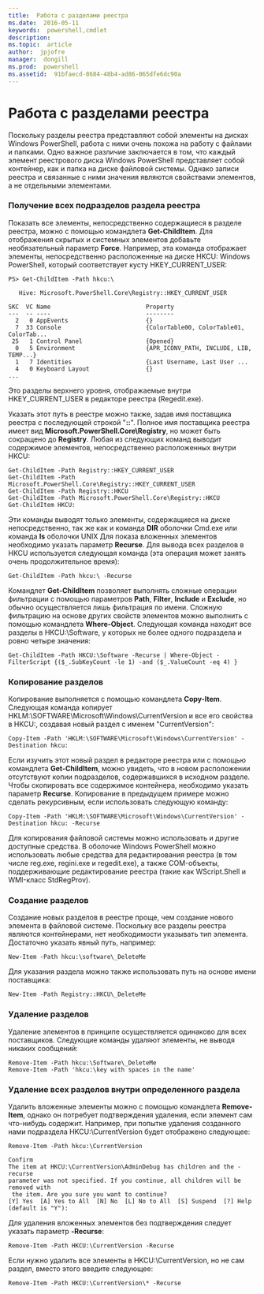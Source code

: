 ```yaml
---
title:  Работа с разделами реестра
ms.date:  2016-05-11
keywords:  powershell,cmdlet
description:  
ms.topic:  article
author:  jpjofre
manager:  dongill
ms.prod:  powershell
ms.assetid:  91bfaecd-8684-48b4-ad86-065dfe6dc90a
---
```


# Работа с разделами реестра
Поскольку разделы реестра представляют собой элементы на дисках Windows PowerShell, работа с ними очень похожа на работу с файлами и папками. Одно важное различие заключается в том, что каждый элемент реестрового диска Windows PowerShell представляет собой контейнер, как и папка на диске файловой системы. Однако записи реестра и связанные с ними значения являются свойствами элементов, а не отдельными элементами.

### Получение всех подразделов раздела реестра
Показать все элементы, непосредственно содержащиеся в разделе реестра, можно с помощью командлета **Get-ChildItem**. Для отображения скрытых и системных элементов добавьте необязательный параметр **Force**. Например, эта команда отображает элементы, непосредственно расположенные на диске HKCU: Windows PowerShell, который соответствует кусту HKEY_CURRENT_USER:

```
PS> Get-ChildItem -Path hkcu:\

   Hive: Microsoft.PowerShell.Core\Registry::HKEY_CURRENT_USER

SKC  VC Name                           Property
---  -- ----                           --------
  2   0 AppEvents                      {}
  7  33 Console                        {ColorTable00, ColorTable01, ColorTab...
 25   1 Control Panel                  {Opened}
  0   5 Environment                    {APR_ICONV_PATH, INCLUDE, LIB, TEMP...}
  1   7 Identities                     {Last Username, Last User ...
  4   0 Keyboard Layout                {}
...
```

Это разделы верхнего уровня, отображаемые внутри HKEY_CURRENT_USER в редакторе реестра (Regedit.exe).

Указать этот путь в реестре можно также, задав имя поставщика реестра с последующей строкой "**::**". Полное имя поставщика реестра имеет вид **Microsoft.PowerShell.Core\Registry**, но может быть сокращено до **Registry**. Любая из следующих команд выводит содержимое элементов, непосредственно расположенных внутри HKCU:

```
Get-ChildItem -Path Registry::HKEY_CURRENT_USER
Get-ChildItem -Path Microsoft.PowerShell.Core\Registry::HKEY_CURRENT_USER
Get-ChildItem -Path Registry::HKCU
Get-ChildItem -Path Microsoft.PowerShell.Core\Registry::HKCU
Get-ChildItem HKCU:
```

Эти команды выводят только элементы, содержащиеся на диске непосредственно, так же как и команда **DIR** оболочки Cmd.exe или команда **ls** оболочки UNIX Для показа вложенных элементов необходимо указать параметр **Recurse**. Для вывода всех разделов в HKCU используется следующая команда (эта операция может занять очень продолжительное время):

```
Get-ChildItem -Path hkcu:\ -Recurse
```

Командлет **Get-ChildItem** позволяет выполнять сложные операции фильтрации с помощью параметров **Path**, **Filter**, **Include** и **Exclude**, но обычно осуществляется лишь фильтрация по имени. Сложную фильтрацию на основе других свойств элементов можно выполнить с помощью командлета **Where-Object**. Следующая команда находит все разделы в HKCU:\Software, у которых не более одного подраздела и ровно четыре значения:

```
Get-ChildItem -Path HKCU:\Software -Recurse | Where-Object -FilterScript {($_.SubKeyCount -le 1) -and ($_.ValueCount -eq 4) }
```

### Копирование разделов
Копирование выполняется с помощью командлета **Copy-Item**. Следующая команда копирует HKLM:\SOFTWARE\Microsoft\Windows\CurrentVersion и все его свойства в HKCU:\, создавая новый раздел с именем "CurrentVersion":

```
Copy-Item -Path 'HKLM:\SOFTWARE\Microsoft\Windows\CurrentVersion' -Destination hkcu:
```

Если изучить этот новый раздел в редакторе реестра или с помощью командлета **Get-ChildItem**, можно увидеть, что в новом расположении отсутствуют копии подразделов, содержавшихся в исходном разделе. Чтобы скопировать все содержимое контейнера, необходимо указать параметр **Recurse**. Копирование в предыдущем примере можно сделать рекурсивным, если использовать следующую команду:

```
Copy-Item -Path 'HKLM:\SOFTWARE\Microsoft\Windows\CurrentVersion' -Destination hkcu: -Recurse
```

Для копирования файловой системы можно использовать и другие доступные средства. В оболочке Windows PowerShell можно использовать любые средства для редактирования реестра (в том числе reg.exe, regini.exe и regedit.exe), а также COM-объекты, поддерживающие редактирование реестра (такие как WScript.Shell и WMI-класс StdRegProv).

### Создание разделов
Создание новых разделов в реестре проще, чем создание нового элемента в файловой системе. Поскольку все разделы реестра являются контейнерами, нет необходимости указывать тип элемента. Достаточно указать явный путь, например:

```
New-Item -Path hkcu:\software\_DeleteMe
```

Для указания раздела можно также использовать путь на основе имени поставщика:

```
New-Item -Path Registry::HKCU\_DeleteMe
```

### Удаление разделов
Удаление элементов в принципе осуществляется одинаково для всех поставщиков. Следующие команды удаляют элементы, не выводя никаких сообщений:

```
Remove-Item -Path hkcu:\Software\_DeleteMe
Remove-Item -Path 'hkcu:\key with spaces in the name'
```

### Удаление всех разделов внутри определенного раздела
Удалить вложенные элементы можно с помощью командлета **Remove-Item**, однако он потребует подтверждения удаления, если элемент сам что-нибудь содержит. Например, при попытке удаления созданного нами подраздела HKCU:\CurrentVersion будет отображено следующее:

```
Remove-Item -Path hkcu:\CurrentVersion

Confirm
The item at HKCU:\CurrentVersion\AdminDebug has children and the -recurse
parameter was not specified. If you continue, all children will be removed with
 the item. Are you sure you want to continue?
[Y] Yes  [A] Yes to All  [N] No  [L] No to All  [S] Suspend  [?] Help
(default is "Y"):
```

Для удаления вложенных элементов без подтверждения следует указать параметр **-Recurse**:

```
Remove-Item -Path HKCU:\CurrentVersion -Recurse
```

Если нужно удалить все элементы в HKCU:\CurrentVersion, но не сам раздел, вместо этого введите следующее:

```
Remove-Item -Path HKCU:\CurrentVersion\* -Recurse
```



<!--HONumber=May16_HO2-->


